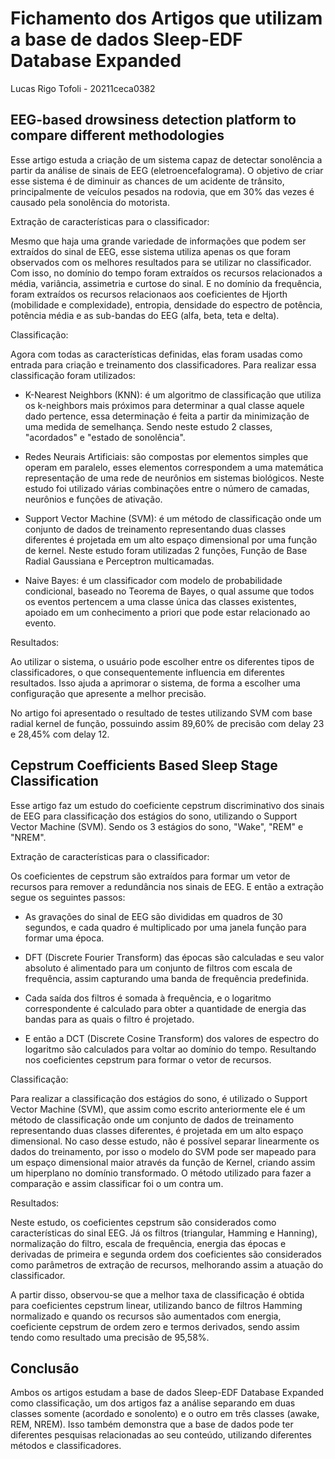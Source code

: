 # Fichamento dos Artigos que utilizam a base de dados Sleep-EDF Database Expanded
Lucas Rigo Tofoli - 20211ceca0382

## EEG-based drowsiness detection platform to compare different methodologies
Esse artigo estuda a criação de um sistema capaz de detectar sonolência a partir da análise de sinais de EEG (eletroencefalograma). O objetivo de criar esse sistema é de diminuir as chances de um acidente de trânsito, principalmente de veículos pesados na rodovia, que em 30% das vezes é causado pela sonolência do motorista.

Extração de características para o classificador:

Mesmo que haja uma grande variedade de informações que podem ser extraídos do sinal de EEG, esse sistema utiliza apenas os que foram observados com os melhores resultados para se utilizar no classificador. Com isso, no domínio do tempo foram extraídos os recursos relacionados a média, variância, assimetria e curtose do sinal. E no domínio da frequência, foram extraídos os recursos relacionaos aos coeficientes de Hjorth (mobilidade e complexidade), entropia, densidade do espectro de potência, potência média e as sub-bandas do EEG (alfa, beta, teta e delta).

Classificação:

Agora com todas as características definidas, elas foram usadas como entrada para criação e treinamento dos classificadores. Para realizar essa classificação foram utilizados:

- K-Nearest Neighbors (KNN): é um algoritmo de classificação que utiliza os k-neighbors mais próximos para determinar a qual classe aquele dado pertence, essa determinação é feita a partir da minimização de uma medida de semelhança. Sendo neste estudo 2 classes, "acordados" e "estado de sonolência".

- Redes Neurais Artificiais: são compostas por elementos simples que operam em paralelo, esses elementos correspondem a uma matemática representação de uma rede de neurônios em sistemas biológicos. Neste estudo foi utilizado várias combinações entre o número de camadas, neurônios e funções de ativação.

- Support Vector Machine (SVM): é um método de classificação onde um conjunto de dados de treinamento representando duas classes diferentes é projetada em um alto espaço dimensional por uma função de kernel. Neste estudo foram utilizadas 2 funções, Função de Base Radial Gaussiana e Perceptron multicamadas.

- Naive Bayes: é um classificador com modelo de probabilidade condicional, baseado no Teorema de Bayes, o qual assume que todos os eventos pertencem a uma classe única das classes existentes, apoiado em um conhecimento a priori que pode estar relacionado ao evento.

Resultados:

Ao utilizar o sistema, o usuário pode escolher entre os diferentes tipos de classificadores, o que consequentemente influencia em diferentes resultados. Isso ajuda a aprimorar o sistema, de forma a escolher uma configuração que apresente a melhor precisão.

No artigo foi apresentado o resultado de testes utilizando SVM com base radial kernel de função, possuindo assim 89,60% de precisão com delay 23 e 28,45% com delay 12.


## Cepstrum Coefficients Based Sleep Stage Classification
Esse artigo faz um estudo do coeficiente cepstrum discriminativo dos sinais de EEG para classificação dos estágios do sono, utilizando o Support Vector Machine (SVM). Sendo os 3 estágios do sono, "Wake", "REM" e "NREM".

Extração de características para o classificador:

Os coeficientes de cepstrum são extraídos para formar um vetor de recursos para remover a redundância nos sinais de EEG. E então a extração segue os seguintes passos:

- As gravações do sinal de EEG são divididas em quadros de 30 segundos, e cada quadro é multiplicado por uma janela função para formar uma época.

- DFT (Discrete Fourier Transform) das épocas são calculadas e seu valor absoluto é alimentado para um conjunto de filtros com escala de frequência, assim capturando uma banda de frequência predefinida.

- Cada saída dos filtros é somada à frequência, e o logaritmo correspondente é calculado para obter a quantidade de energia das bandas para as quais o filtro é projetado.

- E então a DCT (Discrete Cosine Transform) dos valores de espectro do logaritmo são calculados para voltar ao domínio do tempo. Resultando nos coeficientes cepstrum para formar o vetor de recursos.

Classificação:

Para realizar a classificação dos estágios do sono, é utilizado o Support Vector Machine (SVM), que assim como escrito anteriormente ele é um método de classificação onde um conjunto de dados de treinamento representando duas classes diferentes, é projetada em um alto espaço dimensional. No caso desse estudo, não é possível separar linearmente os dados do treinamento, por isso o modelo do SVM pode ser mapeado para um espaço dimensional maior através da função de Kernel, criando assim um hiperplano no domínio transformado. O método utilizado para fazer a comparação e assim classificar foi o um contra um.

Resultados:

Neste estudo, os coeficientes cepstrum são considerados como características do sinal EEG. Já os filtros (triangular, Hamming e Hanning), normalização do filtro, escala de frequência, energia das épocas e derivadas de primeira e segunda ordem dos coeficientes são considerados como parâmetros de extração de recursos, melhorando assim a atuação do classificador.

A partir disso, observou-se que a melhor taxa de classificação é obtida para coeficientes cepstrum linear, utilizando banco de filtros Hamming normalizado e quando os recursos são aumentados com energia, coeficiente cepstrum de ordem zero e termos derivados, sendo assim  tendo como resultado uma precisão de 95,58%.

## Conclusão

Ambos os artigos estudam a base de dados Sleep-EDF Database Expanded como classificação, um dos artigos faz a análise separando em duas classes somente (acordado e sonolento) e o outro em três classes (awake, REM, NREM). Isso também demonstra que a base de dados pode ter diferentes pesquisas relacionadas ao seu conteúdo, utilizando diferentes métodos e classificadores.
